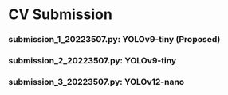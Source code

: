 # CV Submission

### submission_1_20223507.py: YOLOv9-tiny (Proposed)

### submission_2_20223507.py: YOLOv9-tiny

### submission_3_20223507.py: YOLOv12-nano
